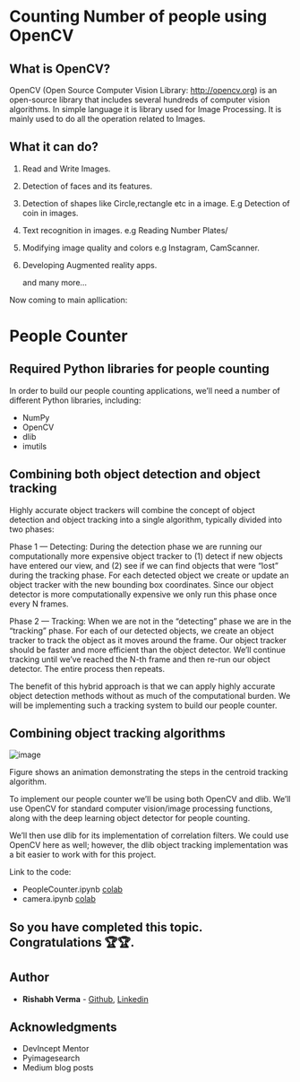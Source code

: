 # Counting Number of people using OpenCV

## What is OpenCV?
   OpenCV (Open Source Computer Vision Library: http://opencv.org) is an open-source library that includes several hundreds of computer vision algorithms. In simple language it is    library used for Image Processing. It is mainly used to do all the operation related to Images.

## What it can do?
1. Read and Write Images.

2. Detection of faces and its features.

3. Detection of shapes like Circle,rectangle etc in a image. E.g Detection of coin in images.

4. Text recognition in images. e.g Reading Number Plates/

5. Modifying image quality and colors e.g Instagram, CamScanner.

6. Developing Augmented reality apps.

   and many more...
   
 Now coming to main apllication:
# People Counter

## Required Python libraries for people counting
  In order to build our people counting applications, we’ll need a number of different Python libraries, including:
  - NumPy
  - OpenCV
  - dlib
  - imutils
  
## Combining both object detection and object tracking
Highly accurate object trackers will combine the concept of object detection and object tracking into a single algorithm, typically divided into two phases:

Phase 1 — Detecting: During the detection phase we are running our computationally more expensive object tracker to (1) detect if new objects have entered our view, and (2) see if we can find objects that were “lost” during the tracking phase. For each detected object we create or update an object tracker with the new bounding box coordinates. Since our object detector is more computationally expensive we only run this phase once every N frames.

Phase 2 — Tracking: When we are not in the “detecting” phase we are in the “tracking” phase. For each of our detected objects, we create an object tracker to track the object as it moves around the frame. Our object tracker should be faster and more efficient than the object detector. We’ll continue tracking until we’ve reached the N-th frame and then re-run our object detector. The entire process then repeats.

The benefit of this hybrid approach is that we can apply highly accurate object detection methods without as much of the computational burden. We will be implementing such a tracking system to build our people counter.

## Combining object tracking algorithms
![image](https://s3-us-west-2.amazonaws.com/static.pyimagesearch.com/people-counting/opencv_people_counter_centroid_tracking.gif) 

Figure shows an animation demonstrating the steps in the centroid tracking algorithm.

To implement our people counter we’ll be using both OpenCV and dlib. We’ll use OpenCV for standard computer vision/image processing functions, along with the deep learning object detector for people counting.

We’ll then use dlib for its implementation of correlation filters. We could use OpenCV here as well; however, the dlib object tracking implementation was a bit easier to work with for this project.

Link to the code: 
- PeopleCounter.ipynb [colab](https://colab.research.google.com/drive/1f07l4GZvDBwbdyX6YqQYfpkxvNzlaYGr?usp=sharing)
- camera.ipynb [colab](https://colab.research.google.com/drive/1GB7CZPJPGpLDCwTrmKdxz1e4Bbm3FaHj?usp=sharing)

## So you have completed this topic. Congratulations 🏆🏆.

## Author

* **Rishabh Verma** - [Github](https://github.com/rishabhv333), [Linkedin](https://www.linkedin.com/in/rishabh-verma-6a8958122)
## Acknowledgments
- DevIncept Mentor
- Pyimagesearch
- Medium blog posts

